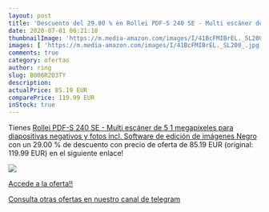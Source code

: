 ```yaml
---
layout: post
title: 'Descuento del 29.00 % en Rollei PDF-S 240 SE - Multi escáner de 5'
date: 2020-07-01 06:21:18
thumbnailImage: 'https://m.media-amazon.com/images/I/41BcFMIBrEL._SL200_.jpg'
images: [ 'https://m.media-amazon.com/images/I/41BcFMIBrEL._SL200_.jpg' ]
comments: true
category: ofertas
author: ring
slug: B006R2O3TY
description:
actualPrice: 85.19 EUR
comparePrice: 119.99 EUR
inStock: true
---
```


Tienes [Rollei PDF-S 240 SE - Multi escáner de 5 1 megapíxeles para diapositivas  negativos y fotos  incl. Software de edición de imágenes  Negro](https://www.amazon.com/dp/B006R2O3TY/?tag=redken08-20) con un 29.00 % de descuento con precio de oferta de 85.19 EUR (original: 119.99 EUR) en el siguiente enlace!

[![](https://m.media-amazon.com/images/I/41BcFMIBrEL._SL200_.jpg)](https://www.amazon.com/dp/B006R2O3TY/?tag=redken08-20)

[Accede a la oferta!!](https://www.amazon.com/dp/B006R2O3TY/?tag=redken08-20)

[Consulta otras ofertas en nuestro canal de telegram](https://t.me/s/ofertas25)

